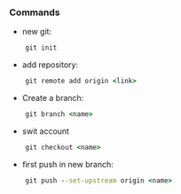 ### Commands

- new git:

```cmd
	git init
```
- add repository:

```cmd
	git remote add origin <link>
```

- Create a branch:

```cmd
	git branch <name>
```

- swit account
```cmd
	git checkout <name>
```

- first push in new branch:

```cmd
	git push --set-upstream origin <name>
```

